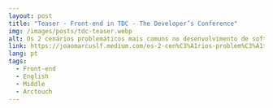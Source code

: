 ```yaml
---
layout: post
title: "Teaser - Front-end in TDC - The Developer’s Conference"
img: /images/posts/tdc-teaser.webp
alt: Os 2 cenários problemáticos mais comuns no desenvolvimento de softwares. Será que você já passou por algum deles?
link: https://joaomarcuslf.medium.com/os-2-cen%C3%A1rios-problem%C3%A1ticos-mais-comuns-no-desenvolvimento-de-softwares-2040a5bcf3b2
lang: pt
tags:
  - Front-end
  - English
  - Middle
  - Arctouch
---
```

